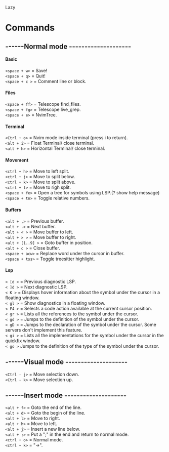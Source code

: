 Lazy   
# Commands 

## ------Normal mode --------------------
#### Basic
`<space + w>` = Save!  
`<space + q>` = Quit!  
`<space + c >` = Comment line or block.
#### Files
`<space + ff>` = Telescope find_files.   
`<space + fg>` = Telescope live_grep.   
`<space + e>`  = NvimTree.
#### Terminal
`<Ctrl + o>` = Nvim mode inside terminal (press i to return).   
`<alt + i>` = Float Terminal/ close terminal.  
`<alt + h>` = Horizontal Terminal/ close terminal.
#### Movement
`<ctrl + h>` = Move to left split.  
`<ctrl + j>` = Move to split below.  
`<ctrl + k>` = Move to split above.  
`<ctrl + l>` = Move to righ split.   
`<space + fe>` = Open a tree for symbols using LSP.(? show help message)      
`<space + tn>` = Toggle relative numbers.   
#### Buffers
`<alt + ,>` = Previous buffer.  
`<alt + .>` = Next buffer.  
`<alt + < >` = Move buffer to left.  
`<alt + > >` = Move buffer to right.  
`<alt + [1..9] >` = Goto buffer in position.  
`<alt + c >` = Close buffer.  
`<space + acw>` = Replace word under the cursor in buffer.  
`<space + tss>` = Toggle treesitter highlight.  
#### Lsp
`< [d >` = Previous diagnostic LSP.  
`< ]d >` = Next diagnostic LSP.  
`< K >` = Displays hover information about the symbol under the cursor in a floating window.  
`< gl >` = Show diagnostics in a floating window.  
`< F4 >` = Selects a code action available at the current cursor position.  
`< gr >` = Lists all the references to the symbol under the cursor.  
`< gd >` = Jumps to the definition of the symbol under the cursor.  
`< gD >` = Jumps to the declaration of the symbol under the cursor. Some servers don't implement this feature.  
`< gi >` = Lists all the implementations for the symbol under the cursor in the quickfix window.  
`< go >` Jumps to the definition of the type of the symbol under the cursor.  
## ------Visual mode --------------------
`<Ctrl - j>` = Move selection down.   
`<Ctrl - k>` = Move selection up.   
## ------Insert mode --------------------
`<alt + f>` = Goto the end of the line.  
`<alt + d>` = Goto the begin of the line.  
`<alt + l>` = Move to right.  
`<alt + h>` = Move to left.  
`<alt + j>` = Insert a new line below.  
`<alt + ;>` = Put a ";" in the end and return to normal mode.  
`<ctrl + o>` = Normal mode.  
`<ctrl + k>` = "->".  
